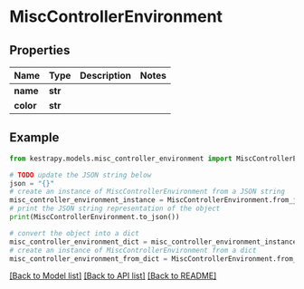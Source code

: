 # MiscControllerEnvironment


## Properties

Name | Type | Description | Notes
------------ | ------------- | ------------- | -------------
**name** | **str** |  | 
**color** | **str** |  | 

## Example

```python
from kestrapy.models.misc_controller_environment import MiscControllerEnvironment

# TODO update the JSON string below
json = "{}"
# create an instance of MiscControllerEnvironment from a JSON string
misc_controller_environment_instance = MiscControllerEnvironment.from_json(json)
# print the JSON string representation of the object
print(MiscControllerEnvironment.to_json())

# convert the object into a dict
misc_controller_environment_dict = misc_controller_environment_instance.to_dict()
# create an instance of MiscControllerEnvironment from a dict
misc_controller_environment_from_dict = MiscControllerEnvironment.from_dict(misc_controller_environment_dict)
```
[[Back to Model list]](../README.md#documentation-for-models) [[Back to API list]](../README.md#documentation-for-api-endpoints) [[Back to README]](../README.md)


